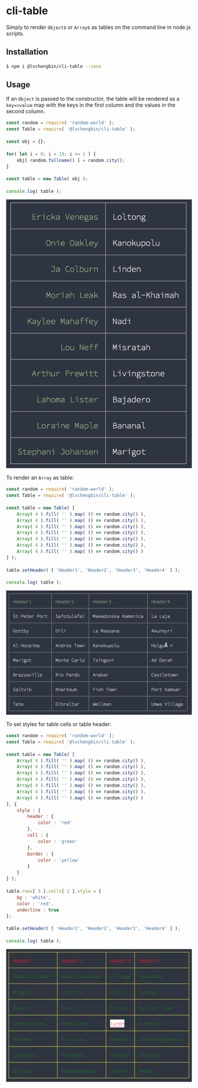 # cli-table

Simply to render `Object`s or `Array`s as tables on the command line in node.js scripts.

## Installation

```bash
$ npm i @lvchengbin/cli-table --save
```

## Usage

If an `Object` is passed to the constructor, the table will be rendered as a `key=>value` map with the keys in the first column and the values in the second column.

```js
const random = require( 'random-world' );
const Table = require( '@lvchengbin/cli-table' );

const obj = {};

for( let i = 0; i < 10; i += 1 ) {
    obj[ random.fullname() ] = random.city();
}

const table = new Table( obj ); 

console.log( table );
```
![Screenshot](https://raw.githubusercontent.com/LvChengbin/cli-table/master/screenshots/map.jpg)

To render an `Array` as table:

```js
const random = require( 'random-world' );
const Table = require( '@lvchengbin/cli-table' );

const table = new Table( [
    Array( 4 ).fill( '' ).map( () => random.city() ),
    Array( 4 ).fill( '' ).map( () => random.city() ),
    Array( 4 ).fill( '' ).map( () => random.city() ),
    Array( 4 ).fill( '' ).map( () => random.city() ),
    Array( 4 ).fill( '' ).map( () => random.city() ),
    Array( 4 ).fill( '' ).map( () => random.city() ),
    Array( 4 ).fill( '' ).map( () => random.city() )
] );

table.setHeader( [ 'Header1', 'Header2', 'Header3', 'Header4' ] );

console.log( table );
```

![Screenshot](https://raw.githubusercontent.com/LvChengbin/cli-table/master/screenshots/table.jpg)

To set styles for table cells or table header:

```js
const random = require( 'random-world' );
const Table = require( '@lvchengbin/cli-table' );

const table = new Table( [
    Array( 4 ).fill( '' ).map( () => random.city() ),
    Array( 4 ).fill( '' ).map( () => random.city() ),
    Array( 4 ).fill( '' ).map( () => random.city() ),
    Array( 4 ).fill( '' ).map( () => random.city() ),
    Array( 4 ).fill( '' ).map( () => random.city() ),
    Array( 4 ).fill( '' ).map( () => random.city() ),
    Array( 4 ).fill( '' ).map( () => random.city() )
], {
    style : {
        header : {
            color : 'red'
        },
        cell : {
            color : 'green'
        },
        border : {
            color : 'yellow'
        }
    }
} );

table.rows[ 3 ].cells[ 2 ].style = {
    bg : 'white',
    color : 'red',
    underline : true
};

table.setHeader( [ 'Header1', 'Header2', 'Header3', 'Header4' ] );

console.log( table );
```

![Screenshot](https://raw.githubusercontent.com/LvChengbin/cli-table/master/screenshots/style.png)
